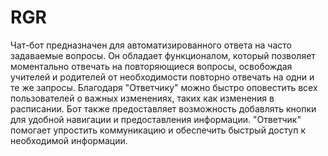 # RGR

Чат-бот предназначен для автоматизированного ответа на часто задаваемые вопросы. Он обладает функционалом, который позволяет моментально отвечать на повторяющиеся вопросы, освобождая учителей и родителей от необходимости повторно отвечать на одни и те же запросы. Благодаря "Ответчику" можно быстро оповестить всех пользователей о важных изменениях, таких как изменения в расписании. Бот также предоставляет возможность добавлять кнопки для удобной навигации и предоставления информации. "Ответчик" помогает упростить коммуникацию и обеспечить быстрый доступ к необходимой информации.
